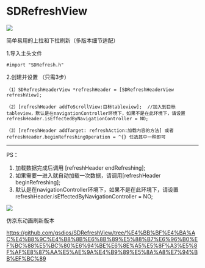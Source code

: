 # SDRefreshView

 ![](http://cc.cocimg.com/bbs/attachment/Fid_19/19_441660_d132ac6db15bcac.gif)


简单易用的上拉和下拉刷新（多版本细节适配）

  
1.导入主头文件

    #import "SDRefresh.h"

2.创建并设置 （只需3步）
    
    （1）SDRefreshHeaderView *refreshHeader = [SDRefreshHeaderView refreshView];
    
    （2）[refreshHeader addToScrollView:目标tableview];  //加入到目标tableview，默认是在navigationController环境下，如果不是在此环境下，请设置 refreshHeader.isEffectedByNavigationController = NO;
    
    （3）[refreshHeader addTarget: refreshAction:加载内容的方法] 或者 refreshHeader.beginRefreshingOperation = ^{} 任选其中一种即可
    
----------------------------------------------------------------------------------------------------------------
  PS： 
  1. 加载数据完成后调用 [refreshHeader endRefreshing];
  2. 如果需要一进入就自动加载一次数据，请调用[refreshHeader beginRefreshing];
  3. 默认是在navigationController环境下，如果不是在此环境下，请设置 refreshHeader.isEffectedByNavigationController = NO;
   

![](http://cc.cocimg.com/bbs/attachment/Fid_19/19_441660_3546442c2f2486c.gif)

仿京东动画刷新版本

https://github.com/gsdios/SDRefreshView/tree/%E4%BB%BF%E4%BA%AC%E4%B8%9C%E4%B8%8B%E6%8B%89%E5%88%B7%E6%96%B0%EF%BC%88%E5%BC%80%E6%94%BE%E6%8E%A5%E5%8F%A3%E5%8F%AF%E8%87%AA%E5%AE%9A%E4%B9%89%E5%8A%A8%E7%94%BB%EF%BC%89
